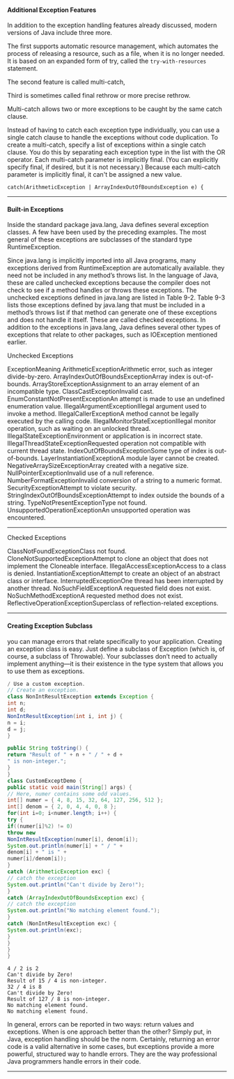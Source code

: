 
#### Additional Exception Features

In addition to the exception handling features already discussed, modern versions of Java include
three more. 

The first supports automatic resource management, which automates the process of releasing a resource, such as a file, when it is no longer needed. It is based on an expanded form of try, called the `try-with-resources` statement.

The second feature is called multi-catch, 

Third is sometimes called final rethrow or more precise rethrow. 


Multi-catch allows two or more exceptions to be caught by the same catch clause. 

Instead of having to catch each
exception type individually, you can use a single catch clause to handle the exceptions without
code duplication.
To create a multi-catch, specify a list of exceptions within a single catch clause. You do this
by separating each exception type in the list with the OR operator. Each multi-catch parameter
is implicitly final. (You can explicitly specify final, if desired, but it is not necessary.) Because
each multi-catch parameter is implicitly final, it can't be assigned a new value.

```
catch(ArithmeticException | ArrayIndexOutOfBoundsException e) {
```

___

#### Built-in Exceptions

Inside the standard package java.lang, Java defines several exception classes. A few have been
used by the preceding examples. The most general of these exceptions are subclasses of the
standard type RuntimeException. 

Since java.lang is implicitly imported into all Java programs, many exceptions derived from RuntimeException are automatically available. 
they need not be included in any method’s throws list. In the language of Java, these are called
unchecked exceptions because the compiler does not check to see if a method handles or throws
these exceptions. The unchecked exceptions defined in java.lang are listed in Table 9-2. Table 9-3
lists those exceptions defined by java.lang that must be included in a method’s throws list if
that method can generate one of these exceptions and does not handle it itself. These are called
checked exceptions. In addition to the exceptions in java.lang, Java defines several other types of
exceptions that relate to other packages, such as IOException mentioned earlier.


Unchecked Exceptions

ExceptionMeaning
ArithmeticExceptionArithmetic error, such as integer divide-by-zero.
ArrayIndexOutOfBoundsExceptionArray index is out-of-bounds.
ArrayStoreExceptionAssignment to an array element of an incompatible type.
ClassCastExceptionInvalid cast.
EnumConstantNotPresentExceptionAn attempt is made to use an undefined enumeration value.
IllegalArgumentExceptionIllegal argument used to invoke a method.
IllegalCallerExceptionA method cannot be legally executed by the calling code.
IllegalMonitorStateExceptionIllegal monitor operation, such as waiting on an unlocked thread.
IllegalStateExceptionEnvironment or application is in incorrect state.
IllegalThreadStateExceptionRequested operation not compatible with current thread state.
IndexOutOfBoundsExceptionSome type of index is out-of-bounds.
LayerInstantiationExceptionA module layer cannot be created.
NegativeArraySizeExceptionArray created with a negative size.
NullPointerExceptionInvalid use of a null reference.
NumberFormatExceptionInvalid conversion of a string to a numeric format.
SecurityExceptionAttempt to violate security.
StringIndexOutOfBoundsExceptionAttempt to index outside the bounds of a string.
TypeNotPresentExceptionType not found.
UnsupportedOperationExceptionAn unsupported operation was encountered.

___

Checked Exceptions

ClassNotFoundExceptionClass not found.
CloneNotSupportedExceptionAttempt to clone an object that does not implement the
Cloneable interface.
IllegalAccessExceptionAccess to a class is denied.
InstantiationExceptionAttempt to create an object of an abstract class or interface.
InterruptedExceptionOne thread has been interrupted by another thread.
NoSuchFieldExceptionA requested field does not exist.
NoSuchMethodExceptionA requested method does not exist.
ReflectiveOperationExceptionSuperclass of reflection-related exceptions.

___

#### Creating Exception Subclass

you can manage errors that relate specifically to your application. Creating an
exception class is easy. Just define a subclass of Exception (which is, of course, a subclass of
Throwable). Your subclasses don’t need to actually implement anything—it is their existence in
the type system that allows you to use them as exceptions.

```java
/ Use a custom exception.
// Create an exception.
class NonIntResultException extends Exception {
int n;
int d;
NonIntResultException(int i, int j) {
n = i;
d = j;
}

public String toString() {
return "Result of " + n + " / " + d +
" is non-integer.";
}
}
class CustomExceptDemo {
public static void main(String[] args) {
// Here, numer contains some odd values.
int[] numer = { 4, 8, 15, 32, 64, 127, 256, 512 };
int[] denom = { 2, 0, 4, 4, 0, 8 };
for(int i=0; i<numer.length; i++) {
try {
if((numer[i]%2) != 0)
throw new
NonIntResultException(numer[i], denom[i]);
System.out.println(numer[i] + " / " +
denom[i] + " is " +
numer[i]/denom[i]);
}
catch (ArithmeticException exc) {
// catch the exception
System.out.println("Can't divide by Zero!");
}
catch (ArrayIndexOutOfBoundsException exc) {
// catch the exception
System.out.println("No matching element found.");
}
catch (NonIntResultException exc) {
System.out.println(exc);
}
}
}
}
```

```
4 / 2 is 2
Can't divide by Zero!
Result of 15 / 4 is non-integer.
32 / 4 is 8
Can't divide by Zero!
Result of 127 / 8 is non-integer.
No matching element found.
No matching element found.
```


In general, errors can be reported in two ways: return values
and exceptions. When is one approach better than the other? Simply put, in Java, exception
handling should be the norm. Certainly, returning an error code is a valid alternative in some
cases, but exceptions provide a more powerful, structured way to handle errors. They are the
way professional Java programmers handle errors in their code.

___

